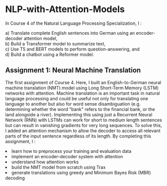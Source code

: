 # NLP-with-Attention-Models

In Course 4 of the Natural Language Processing Specialization, I :

a) Translate complete English sentences into German using an encoder-decoder attention model, <br>
b) Build a Transformer model to summarize text, <br>
c) Use T5 and BERT models to perform question-answering, and<br>
d) Build a chatbot using a Reformer model. <br>


## Assignment 1: Neural Machine Translation
The first assignment of Course 4. Here, I built an English-to-German neural machine translation (NMT) model using Long Short-Term Memory (LSTM) networks with attention. Machine translation is an important task in natural language processing and could be useful not only for translating one language to another but also for word sense disambiguation (e.g. determining whether the word "bank" refers to the financial bank, or the land alongside a river). Implementing this using just a Recurrent Neural Network (RNN) with LSTMs can work for short to medium length sentences but can result in vanishing gradients for very long sequences. To solve this, I added an attention mechanism to allow the decoder to access all relevant parts of the input sentence regardless of its length. By completing this assignment, I :

<li>learn how to preprocess your training and evaluation data</li>
<li>implement an encoder-decoder system with attention</li>
<li>understand how attention works</li>
<li>build the NMT model from scratch using Trax</li>
<li>generate translations using greedy and Minimum Bayes Risk (MBR) decoding</li>
